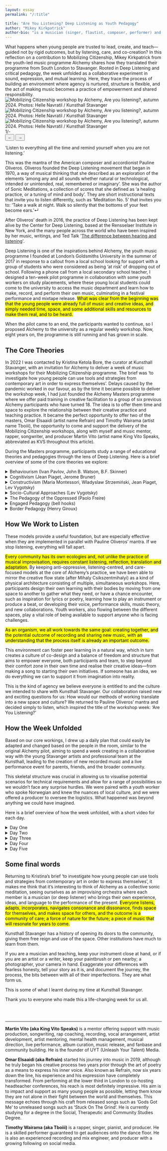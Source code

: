 ```yaml
---
layout: essay
permalink: "/:title"

title: "Are You Listening? Deep Listening as Youth Pedagogy"
author: "Mikey Kirkpatrick"
author-bio: "is a musician (singer, flautist, composer, performer) and associate lecturer in music and education at Goldsmiths. His research and practice focus on how music and deep listening can be healing for individuals and communities. Mikey has performed on hundreds of streets and stages internationally and has composed for film and theatre. During the pandemic he gave over 200 regular live improvised flute broadcasts as a sonic shelter for listeners. Mikey founded Alchemy in 2017 with support from Goldsmiths Widening Participation, a weekly workshop programme that offers professional creative music training and youth work support to young people facing barriers, delivered by a diverse team of professional artists, mentors, and students. In 2023 he founded the Alchemy Masters programme (thanks to the support of the Vernon Ellis Foundation), offering paid training to young artist mentors, empowering them as facilitators and creatives with the aim to support them into employment and/or further education."
---
```


<div class="foreword">
What happens when young people are trusted to lead, create, and teach—guided not by rigid outcomes, but by listening, care, and co-creation? In this reflection on a contribution to Mobilizing Citizenship, Mikey Kirkpatrick from the youth-led music programme Alchemy shares how they translated their programme from South London to Stavanger. Rooted in Deep Listening and critical pedagogy, the week unfolded as a collaborative experiment in sound, expression, and mutual learning. Here, they trace the process of building an environment where agency is nurtured, structure is flexible, and the act of making music becomes a practice of empowerment and shared responsibility.  
</div>

<div class="lightbox-container">
  <div class="lightbox-scroll">
    <img src="img/are-you-listening/MC_Kunsthall_GoldsmithsAlchemy_05WEB.webp" alt="Mobilizing Citizenship workshop by Alchemy, Are you listening?, autumn 2024. Photos: Helle Navratil / Kunsthall Stavanger" data-credit="Photos: Helle Navratil / Kunsthall Stavanger.">
    <img src="img/are-you-listening/MC_Kunsthall_GoldsmithsAlchemy_13WEB.webp" alt="Mobilizing Citizenship workshop by Alchemy, Are you listening?, autumn 2024. Photos: Helle Navratil / Kunsthall Stavanger" data-credit="Photos: Helle Navratil / Kunsthall Stavanger.">
    <img src="img/are-you-listening/MC_Kunsthall_GoldsmithsAlchemy_57WEB.webp" alt="Mobilizing Citizenship workshop by Alchemy, Are you listening?, autumn 2024. Photos: Helle Navratil / Kunsthall Stavanger" data-credit="Photos: Helle Navratil / Kunsthall Stavanger.">                        
  </div>
</div>

<div class="lightbox-base font-small">
  <div class="lightbox-info">
    <div class="img-info"></div>
    <div class="lightbox-counter">1/-</div>
  </div>
  <div class="lightbox-controls">
    <button class="lightbox-button prev">←</button>
    <button class="lightbox-button next">→</button>
  </div>
</div>

‘Listen to everything all the time and remind yourself when you are not listening.’


This was the mantra of the American composer and accordionist Pauline Oliveros. Oliveros founded the Deep Listening movement that began in 1970, a way of musical thinking that she described as an exploration of the elements ‘among any and all sounds whether natural or technological, intended or unintended, real, remembered or imaginary’. She was the author of Sonic Meditations, a collection of scores that she defined as ‘a healing practice, or a tuning of mind and body’. They are short instructional texts that invite you to listen differently, such as ‘Meditation No. 5’ that invites you to: ‘Take a walk at night. Walk so silently that the bottoms of your feet become ears.’<span class="font-small color-bl" data-tooltip="Oliveros, P. (2005) Deep listening: A composer’s sound practice. Bloomington, IN: iUniverse, Inc.">↵</span> 


After Oliveros’ death in 2016, the practice of Deep Listening has been kept alive by the Center for Deep Listening, based at the Rensselaer Institute in New York, and the many people across the world who have been inspired by her music, writings, and Ted Talk '[The difference between hearing and listening](https://www.youtube.com/watch?v=_QHfOuRrJB8)'.  


Deep Listening is one of the inspirations behind Alchemy, the youth music programme I founded at London’s Goldsmiths University in the summer of 2017 in response to a callout from a local school looking for support with a group of students who were considered as being ‘at risk’ of dropping out of school. Following a phone call from a local secondary school teacher, I designed a ten-week pilot programme in collaboration with some youth workers on study placements, where these young local students could come to the university to access the music department and learn how to make, record, and perform their own music, culminating in a festival performance and mixtape release. <mark class="pk-highlight-long">What was clear from the beginning was that the young people were already full of music and creative ideas, and simply needed time, space, and some additional skills and resources to make them real, and to be heard.</mark> 


When the pilot came to an end, the participants wanted to continue, so I proposed Alchemy to the university as a regular weekly workshop. Now, eight years on, the programme is still running and has grown in scale. 


## The Core Theories
In 2022 I was contacted by Kristina Ketola Bore, the curator at Kunsthall Stavanger, with an invitation for Alchemy to deliver a week of music workshops for their Mobilizing Citizenship programme. The brief was ‘to investigate how young people can use tools and strategies from contemporary art in order to express themselves’. 
Delays caused by the pandemic worked in our favour, as by the time it became possible to deliver the workshop week, I had just founded the Alchemy Masters programme where we offer paid training in creative facilitation to a group of six previous Alchemy participants who have turned 18. The idea is to offer them time and space to explore the relationship between their creative practice and teaching practice. It became the perfect opportunity to offer two of the masters, Omar Elsaaidi (artist name Refrain) and Timothy Wairama (artist name Tboiii), the opportunity to come and support the delivery of the Mobilizing Citizenship workshops, along with myself and music mentor, rapper, songwriter, and producer Martin Vito (artist name King Vito Speaks, abbreviated as KVS throughout this article). 

During the Masters programme, participants study a range of educational theories and pedagogies through the lens of Deep Listening. Here is a brief overview of some of the core theories we explore: 


<details class="tools">
<summary>
Behaviourism (Ivan Pavlov, John B. Watson, B.F. Skinner)
</summary>
<p>
Reward for academic achievement and punishment for failure, based on observable behaviour (rather than thoughts or feelings) and measurable outcomes.
</p>
</details> 

<details class="tools">
<summary>
Cognitivism (Jean Piaget, Jerome Bruner)
</summary>
<p>
A focus on how information and knowledge are acquired and organised (which can vary from individual to individual), looking at the thought processes behind learning and problem solving, and how information is retained.
</p> 
</details> 

<details class="tools">
<summary>
Constructivism (Maria Montessori, Wladyslaw Strzemiński, Jean Piaget, Lev Vygotsky)
</summary>
<p>
An emphasis on how learners actively construct their knowledge and apply it, working new information into previous knowledge structures, often through collaboration with peers. 
</p> 
</details> 

<details class="tools">
<summary>
Socio-Cultural Approaches (Lev Vygotsky)
</summary>
<p>
Learning that happens through social interaction in culture-specific ways, e.g., cooking in the home, skateboarding with friends, making music as part of a family tradition. 
</p> 
</details> 

<details class="tools">
<summary>
The Pedagogy of the Oppressed (Paolo Freire)
</summary>
<p>
This begins from the belief that education models in the west are oppressive and dehumanising, and that there are tools that the oppressed can use to rehumanise themselves and each other, starting in the classroom. This can involve a change in power dynamics, starting with language, such as renaming the teacher a ‘teacher-student’ and the students ‘student-teachers’. 
</p> 
</details> 

<details class="tools">
<summary>
Engaged Pedagogy (bell hooks)
</summary>
<p>
Directly inspired by the pedagogy of the oppressed, but with a stronger emphasis on love and empathy in the classroom, and the humanisation of the teacher: ‘education as the practice of freedom’.<span class="font-small color-bl" data-tooltip="Hooks, B. (1994). ‘Engaged Pedagogy’, Teaching to transgress. Routledge">↵</span>  
</p> 
</details> 

<details class="tools">
<summary>
Border Pedagogy (Henry Giroux)
</summary>
<p>
Again, following on from Paolo Freire, Giroux suggests that learning can be structured differently to break down borders (including prejudice and discrimination) not by ignoring them, but by using them as catalysts for action and social change, and as a chance to deconstruct the stereotyping that inhibits learning and collective problem solving.
</p> 
</details> 

## How We Work to Listen
These models provide a useful foundation, but are especially effective when they are implemented in parallel with Pauline Oliveros’ mantra. 
If we stop listening, everything will fall apart.


<mark class="pk-highlight-long">Every community has its own ecologies and, not unlike the practice of musical improvisation, requires constant listening, reflection, translation and adaptation.</mark> By keeping anti-oppressive, listening-centred, and care-focused models at the core of Alchemy’s practice, we have been able to mirror the creative flow state (after Mihaly Csikszentmihalyi) as a kind of physical architecture consisting of multiple, simultaneous workshops. Here, participants design their own learning with their bodies by moving from one space to  another to gather what they need, or have a chance encounter, such as inspiration for lyrics or poetry, learning how to play an instrument or produce a beat, or developing their voice, performance skills, music theory, and new collaborations. Youth workers, also flowing between the different spaces, play a vital role of being available to support anyone who is facing challenges. 


<mark class="pk-highlight-long">As an organism, we all work towards the same goal: creating together, and the potential outcome of recording and sharing new music, with an understanding that the process itself is already an important outcome.</mark>


This environment can foster peer learning in a natural way, which in turn creates a culture of co-design and a balance of freedom and structure that aims to empower everyone, both participants and team, to step beyond their comfort zone in their own time and realise their creative ideas—from making a song to starting their own initiatives. If someone has an idea, we do everything we can to support it from imagination into reality. 


This is the kind of agency we believe everyone is entitled to and the culture we intended to share with Kunsthall Stavanger. Our collaboration raised new and exciting questions for us: How would our methods of working translate into a new space and culture? We returned to Pauline Oliveros’ mantra and decided simply to listen, which inspired the title of the workshop week: ‘Are You Listening?’ 


## How the Week Unfolded
Based on our core workings, I drew up a daily plan that could easily be adapted and changed based on the people in the room, similar to the original Alchemy pilot, aiming to spend a week creating in a collaborative way with the young Stavanger artists and professional team at the Kunsthall, leading to the creation of new recorded music and a live performance event for parents, friends, and the broader community. 


This skeletal structure was crucial in allowing us to visualise potential scenarios for technical requirements and allow for a range of possibilities so we wouldn’t face any surprise hurdles. We were paired with a youth worker who spoke Norwegian and knew the nuances of local culture, and we were offered a producer to oversee the logistics. What happened was beyond anything we could have imagined.


Here is a brief overview of how the week unfolded, with a short video for each day. 


<details class="tools" markdown="1">
<summary markdown="span">
Day One
</summary>

<figure>
    <img src="img/are-you-listening/image1.jpg" alt="Mobilizing Citizenship workshop by Alchemy, Are you listening?, autumn 2024. Video still: Omar Elsaaidi">
   <figcaption>Mobilizing Citizenship workshop by Alchemy, Are you listening?, autumn 2024. Video still: Omar Elsaaidi</figcaption>
</figure>

<div class="video-container">
  <iframe
    src="https://www.youtube.com/embed/Rn_lrQocL0I?si=ga474U-ByJogk8JH"
    title="YouTube video player"
    frameborder="0"
    allow="accelerometer; autoplay; clipboard-write; encrypted-media; gyroscope; picture-in-picture; web-share"
    allowfullscreen>
  </iframe>
</div>


We welcomed the participants and gave them a tour of the performance space, then went down to the workshop room, which was situated in the heart of the building. The day began with us asking the question ‘Who are you in the world?’ 


I introduced the group to the idea that creative practice isn’t just about one practice but multiple practices that overlap. I began by showing them the contents of the bag that I carry around with me that included a book about outer space, a notebook where I write and paint (even if I’m not very good at it!), and Pauline Oliveros’ book Quantum Listening (that invites us to listen beyond the confines of time and space) and shared one of my favourite mantras of hers, <mark class="pk-highlight-long">‘Listen to everything all of the time and remind yourself when you’re not listening.’</mark> I also showed and played the instruments that are part of my current process of exploring and mending my relationship with my culture and heritage—bells, double flutes, and half-mask (you can read more about that [here](https://mikeykirkpatrick.wordpress.com/2025/03/24/listening-beyond-the-veil-1-mask-to-unmask/)). I explained that this week is about seeing and hearing the relationships between things from the perspective of a musician, recognising all of the materials around us that we have to work with, i.e. sound, space, people... 


The young artists said that they had access to studio and music resources if they wanted them through youth clubs (contrasting with what is available for young people in London). On the theme of ‘Are You Listening?’, it was important to the group that it was a question or demand to the audience: Are you listening? Some of the participants expressed that the issues they faced often involved strong expectations that they conform and meet expectations from society. In short, they wanted to use this week to explore their rebelliousness. 


After performances by KVS, Tboiii, and Refrain, we demonstrated some of the free browser-based software Bandlab’s capabilities, such as splitting up tracks into their various parts (voice, bass, drums) for learning, remixing, and re-composing. To work in the most efficient way, we split up into smaller groups to develop separate elements of a collective track, then came back together to record voice, flute, guitar, and keyboards. Young people quickly formed new friendships, and we identified potential creative partnerships.
</details> 

<details class="tools" markdown="1">
<summary markdown="span">
Day Two
</summary>

<figure>
    <img src="img/are-you-listening/image3.jpg" alt="Mobilizing Citizenship workshop by Alchemy, Are you listening?, autumn 2024. Photo: Helle Navratil / Kunsthall Stavanger">
   <figcaption>Mobilizing Citizenship workshop by Alchemy, Are you listening?, autumn 2024. Photo: Helle Navratil / Kunsthall Stavanger</figcaption>
</figure>

<div class="video-container">
  <iframe
    src="https://www.youtube.com/embed/wX_TLHMUyac?si=N1q0wp6_M7QCMfUQ"
    title="YouTube video player"
    frameborder="0"
    allow="accelerometer; autoplay; clipboard-write; encrypted-media; gyroscope; picture-in-picture; web-share"
    allowfullscreen>
  </iframe>
</div>

Today was a day for continued experimentation and development from the previous session, while also imagining how what we were creating might translate into a performance in the gallery space. We began by discussing what an art institution could be for the community, and what makes an art institution experience interesting or transformational. Memorable experiences that were shared mainly centred around having learned something relevant. They told us that the entrance to a gallery is important, for example: it acts as a portal. We also agreed that when a story is told visually it makes a stronger impression, such as seeing how the trees in Hiroshima grew in strange and otherworldly shapes after the atomic bomb. Following the discussion, we set up some different creative zones where individuals and small groups sat and wrote together while we moved around and helped them to build their ideas. 


Over lunch, we discovered that a lot of the young artists engaged with AI ‘characters’, that allow you to talk to fictional characters from books, films, or video games for as long as you like, where the rules of their world (book or film) are ‘real’ and affect the nature of the conversation. We talked about these AI ‘conversations’ and thought about how we could incorporate this reality into our show.


One of the young artists had researched overnight an old Norwegian tradition called stev, a rhythmic rhyming set of verses that talk mainly about nature. He was inspired by the Alchemy mentors’ rapping and thought there was an interesting connection with this tradition. <mark class="pk-highlight-long">We talked about memory, hauntings, and how there are layers of overlapping culture here at Kunsthall Stavanger, especially during this week with Alchemy in the space.</mark> We worked in the main gallery, exploring how we could incorporate his ideas into the space for the performance. We tried different ways of performing his version of stev. He wanted the audience to hear him without amplification, which meant his delivery needed to be strong and clear. We created a soundscape using some recordings he had made in a local cave, and looked at how we could manipulate speaker positions to create different sound reflections. We found that if you stand at one end of the hall and clap, the echo is very loud. The cave soundscape inspired him to re-create his visit there, so he began exploring the space while wearing a warm coat and a headlamp, creating shadows of the audience against the walls and calling out ‘Hallo?’ (which is what he did when he visited the cave, playing with the echo). His performances would be ‘hauntings’ between the musical performances on stage. Are you listening … to the memory of the soil where you are standing? Are you listening … ?


One of the artists had been making drawings during the sessions, connecting themes and sounds from the music around her to drawings (her favourite thing to do). We discussed looking into making some larger-sized prints of these for the performance space, and seeing next how these could be incorporated as inspiration for the performance, lyrics, spoken word, and more.


Another group talked about their inspirations, which were jazz and hip hop, and listening to examples. Some of the themes they were interested in exploring were love and relationships. They started writing one-liners, then two lines, then paragraphs. Once verses were written, they composed melodies and recorded their vocals, the beginning of a track called ‘With You’. 

</details> 

<details class="tools" markdown="1">
<summary markdown="span">
Day Three
</summary>

<figure>
    <img src="img/are-you-listening/image2.jpg" alt="Mobilizing Citizenship workshop by Alchemy, Are you listening?, autumn 2024. Photo: Helle Navratil / Kunsthall Stavanger">
   <figcaption>Mobilizing Citizenship workshop by Alchemy, Are you listening?, autumn 2024. Photo: Helle Navratil / Kunsthall Stavanger</figcaption>
</figure>

<div class="video-container">
  <iframe
    src="https://www.youtube.com/embed/Iw5PMsZir50?si=YRLvTWcteyu9C6lM"
    title="YouTube video player"
    frameborder="0"
    allow="accelerometer; autoplay; clipboard-write; encrypted-media; gyroscope; picture-in-picture; web-share"
    allowfullscreen>
  </iframe>
</div>

We began the day learning to do traditional Norwegian farmer calls. Madelaine, who was the producer for the week—and who did an incredible job making sure everything ran smoothly—also had a lot of experience in workshop leading, dance, singing, drumming, and performance more generally, having run her own youth projects. Madelaine taught us the traditional vocal calls (you can hear them in the video), and this supported our research into stev as we explored how we could call (and listen) across space and time. 

Other artists started making costumes for themselves with things they found in the space (the Kunsthall had a great selection of costumes, including some golden trousers that I wore for the show!), and discussed making a music video for their song ‘With You’ on Thursday.

</details> 

<details class="tools" markdown="1">
<summary markdown="span">
Day Four
</summary>

<figure class="narrow-img">
    <img src="img/are-you-listening/image5.jpg" alt="Mobilizing Citizenship workshop by Alchemy, Are you listening?, autumn 2024. Photo: Mikey Kirkpatrick">
   <figcaption>Mobilizing Citizenship workshop by Alchemy, Are you listening?, autumn 2024. Photo: Mikey Kirkpatrick</figcaption>
</figure>

<div class="video-container">
  <iframe
    src="https://www.youtube.com/embed/UmEg7UIXSGk?si=nsGg_ScqmcXVsuXi"
    title="YouTube video player"
    frameborder="0"
    allow="accelerometer; autoplay; clipboard-write; encrypted-media; gyroscope; picture-in-picture; web-share"
    allowfullscreen>
  </iframe>
</div>

We began the day by talking through everything that had been created so far, and developed a logistical plan for Friday and the show itself. 


The conversation about AI characters led to the creation of an original song called ‘Fictional Guys’, and the stev research led to an image of a spirit from Norway’s past, an ‘echo of an echo’, a ‘forgotten memory’ as the young artist described it. He decided to interrupt the formal introduction of the event by appearing and moving across the gallery space, chanting his stev. There was also prerecorded sound that he had created in the speakers that included cave recordings and his layered voice. We explored his movement so that he could glide, accelerate, and decelerate around the space, finding his path and intention. He wore a headlamp under his cloak hood, creating a face of light that illuminated the path ahead of him. His other character, the cave explorer, found himself in the room, projecting the shadows of the audience on the walls. As he approached the stage, Madelaine’s drum called to him, and he followed the sound, finding and illuminating hand-drawn pictures on the wall at the end of the room.


The morning was also spent making a music video for ‘With You’ in the workshop room while people wandered through and became part of it. Omar looked for props and objects to include, including bubbles that he found spontaneously and started blowing into view

<div class="video-container">
  <iframe
    src="https://www.youtube.com/embed/MxPRSu6R_RI?si=UWGq1zdnLJsEFjHQ"
    title="YouTube video player"
    frameborder="0"
    allow="accelerometer; autoplay; clipboard-write; encrypted-media; gyroscope; picture-in-picture; web-share"
    allowfullscreen>
  </iframe>
</div>

One of the young artists used a mask for one of them and played a kazoo in the other. We looked at how he could remove the mask and begin with the kazoo in the most effective way, matching his strong personality. He took it off and threw it across the room! Reflecting on our conversation about rebellion in Stavanger, it was good to see him with that energy on stage. Perhaps he and others can draw on it when they need it in the future—strength and agency, with a good balance of humour.

</details>

<details class="tools" markdown="1">
<summary markdown="span">
Day Five
</summary>

<figure>
    <img src="img/are-you-listening/image4.jpg" alt="Mobilizing Citizenship workshop by Alchemy, Are you listening?, autumn 2024. Photo: Helle Navratil / Kunsthall Stavanger">
   <figcaption>Mobilizing Citizenship workshop by Alchemy, Are you listening?, autumn 2024. Photo: Helle Navratil / Kunsthall Stavanger</figcaption>
</figure>

<div class="video-container">
  <iframe
    src="https://www.youtube.com/embed/skvtogh_Z_M?si=y5liu-CnCFFQ4QsL"
    title="YouTube video player"
    frameborder="0"
    allow="accelerometer; autoplay; clipboard-write; encrypted-media; gyroscope; picture-in-picture; web-share"
    allowfullscreen>
  </iframe>
</div>

We all came in the afternoon for technical rehearsals, soundchecks and plotting the lights, and a full cue-to-cue run through the show, practising how the transitions would work, including moving or repositioning the microphones for the next performer, an act of care during the show. They experienced using microphones and the ‘ringing out’ of the room to remove unwanted frequencies that would cause feedback. This was a dress rehearsal, so performers also rehearsed with costumes that they had found. One artist made an intricate headpiece that would hide her eyes from the audience, and another, while waiting his turn for rehearsals, made a cardboard cutout of a city skyline to cast as a shadow over the stage with his headlamp. Once the rehearsals were finished, we shared some pizzas and gathered to give thank-you cards to each of the performers, and collectively eased off any nerves with techniques such as imagining our feet as hands on the floor, breathing, and relaxing our eyelids and jaws. The performers finished getting their costumes and makeup ready and warmed up their voices and instruments. Once the audience was in, we walked up the stairs and took our places for the show. 

Here is some direct feedback by a grandmother in the audience:

<div class="bubble">
In today’s political and social medias’ climate of insult and viciousness, perhaps only the arts can give us hope that through a cathartic experience comes kindness. This is the gift Goldsmiths Alchemy and kunsthallen gave. Thank you - all of you. From a more optimistic granny ❤️
</div>

<div class="bubble">
[My son’s] self-esteem has grown so much this week. (Mum)
</div>


And from a participant:

<div class="bubble">
Thank you so much for being there for us and being helping and supporting while being very good people to work with, this goes for all of you. I would like to say thank you all of you for the wonderful card as a memory which will not be forgotten, a good memory.
</div>

You can see more feedback from the participants here.

As I have found over the years with Alchemy and other creative community programmes, it is the engagement of every person, from technician to director, sound engineer to photographer, that creates a culture of care and creativity. The fact that everyone got involved and invested themselves both as professionals and human beings meant that the environment was ideal for growing and sharing ideas, without fear of judgement or failure. Madelaine mentioned at the end of the week that she often plants seeds in the cracks in the pavement outside her house. Kunsthall Stavanger smashed open the concrete of the symbol of the institution for us, and we were the seeds, colliding after long journeys through generations from across the world. I believe we all grew, we all listened, and I hope the garden that remains will last for years to come. 

</details> 


## Some final words
Returning to Kristina’s brief ‘to investigate how young people can use tools and strategies from contemporary art in order to express themselves’, it makes me think that it’s interesting to think of Alchemy as a collective sonic meditation, seeing ourselves as an improvising orchestra where each member is a musician (or deep listener) who brings their own experience, ideas, and language to the performance of the present. <mark class="pk-highlight-long">Everyone listens, adapts, incorporates, navigates consonance and dissonance, finds space for themselves, and makes space for others, and the outcome is a community of care; a force of nature for the future; a piece of music that will resonate for years to come.</mark> 


Kunsthall Stavanger has a history of opening its doors to the community, giving them free reign and use of the space. Other institutions have much to learn from them. 


If you are a musician and teaching, keep your instrument close at hand, or if you are an artist or a writer, keep your paintbrush or pen nearby; a photographer, your camera in hand. Exaggerate your differences with fearless honesty, tell your story as it is, and document the journey, the process, the bits between with all of their imperfections. They are what form us. 


This is some of what I learnt during my time at Kunsthall Stavanger. 


Thank you to everyone who made this a life-changing week for us all. 

<br><br>
* * *

<div class="color-dg font-small" markdown="1">

**Martin Vito (aka King Vito Speaks)** 
is a mentor offering support with music production, songwriting, rap coaching, recording, vocal arrangement, artist development, artist mentoring, mental health management, musical direction, live performance, album curation, music release, and fanbase and community building. He is the founder of UYT (Unleash Your Talent) Media. 


**Omar Elsaaidi (aka Refrain)**
started his journey into music in 2019, although he truly began his creative process two years prior through the art of poetry as a means to express his inner voice. Also known as Refrain, now six years down the line, his experience and his expression have completely transformed. From performing at the lower third in London to co-hosting headteacher conferences, his reach is most definitely impressive. His aim is to impact and support as many young people as possible, letting them know they are not alone in their fight between the world and themselves. This message echoes through his craft from released songs such as ‘Gods Got Me’ to unreleased songs such as ‘Stuck On The Grind’. He is currently studying for a degree in the Social, Therapeutic and Community Studies Degree. 

**Timothy Wairama (aka Tboiii)** 
is a rapper, singer, pianist, and producer. He is a skilled performer guaranteed to get audiences onto the dance floor. He is also an experienced recording and mix engineer, and producer with a growing following on social media.

</div>
